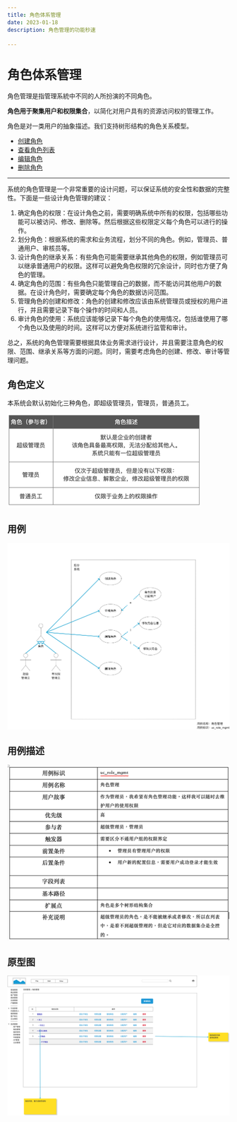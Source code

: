 ```yaml
---
title: 角色体系管理
date: 2023-01-18
description: 角色管理的功能秒速

---
```


# 角色体系管理

角色管理是指管理系統中不同的人所扮演的不同角色。

**角色用于聚集用户和权限集合**，以简化对用户具有的资源访问权的管理工作。

角色是对一类用户的抽象描述。我们支持树形结构的角色关系模型。


* [创建角色](role/create.md)
* [查看角色列表](role/list.md)
* [编辑角色](role/edit.md)
* [删除角色](role/delete.md)


---

系统的角色管理是一个非常重要的设计问题，可以保证系统的安全性和数据的完整性。下面是一些设计角色管理的建议：

1. 确定角色的权限：在设计角色之前，需要明确系统中所有的权限，包括哪些功能可以被访问、修改、删除等。然后根据这些权限定义每个角色可以进行的操作。 
2. 划分角色：根据系统的需求和业务流程，划分不同的角色。例如，管理员、普通用户、审核员等。 
3. 设计角色的继承关系：有些角色可能需要继承其他角色的权限，例如管理员可以继承普通用户的权限。这样可以避免角色权限的冗余设计，同时也方便了角色的管理。 
4. 确定角色的范围：有些角色只能管理自己的数据，而不能访问其他用户的数据。在设计角色时，需要确定每个角色的数据访问范围。 
5. 管理角色的创建和修改：角色的创建和修改应该由系统管理员或授权的用户进行，并且需要记录下每个操作的时间和人员。 
6. 审计角色的使用：系统应该能够记录下每个角色的使用情况，包括谁使用了哪个角色以及使用的时间。这样可以方便对系统进行监管和审计。

总之，系统的角色管理需要根据具体业务需求进行设计，并且需要注意角色的权限、范围、继承关系等方面的问题。同时，需要考虑角色的创建、修改、审计等管理问题。

## 角色定义

本系统会默认初始化三种角色，即超级管理员，管理员，普通员工。

![img.png](role/images/role.png)


## 用例

![](role/images/uc_role_mgmt-____.png)

## 用例描述

![](role/images/uc_desc_role_mgmt.png)

## 原型图

![](role/images/pt_role_mgmt_-____.png)